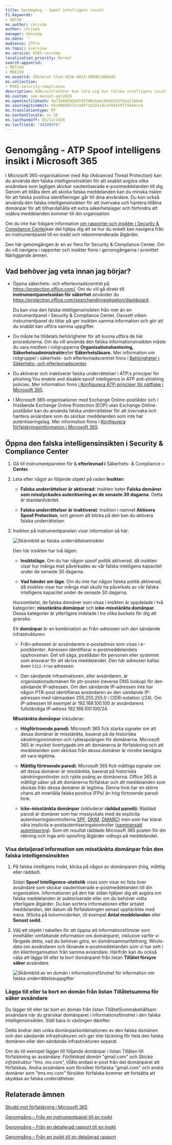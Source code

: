 ```yaml
---
title: Genomgång - Spoof intelligens insikt
f1.keywords:
- NOCSH
ms.author: chrisda
author: chrisda
manager: dansimp
ms.date: ''
audience: ITPro
ms.topic: overview
ms.service: O365-seccomp
localization_priority: Normal
search.appverid:
- MET150
- MOE150
ms.assetid: 59a3ecaf-15ed-483b-b824-d98961d88bdd
ms.collection:
- M365-security-compliance
description: Administratörer kan lära sig hur falska intelligens insikt fungerar, inklusive hur man snabbt avgöra vilka avsändare som lagligen skickar dig oautentiserade e-post.
ms.custom: seo-marvel-apr2020
ms.openlocfilehash: 4a71b885926d742f86a5a0c86443a5f5ba23b8a6
ms.sourcegitcommit: 93c0088d272cd45f1632a1dcaf04159f234abccd
ms.translationtype: MT
ms.contentlocale: sv-SE
ms.lasthandoff: 05/12/2020
ms.locfileid: "44208470"
---
```

# <a name="walkthrough---atp-spoof-intelligence-insight-in-microsoft-365"></a>Genomgång - ATP Spoof intelligens insikt i Microsoft 365

I Microsoft 365-organisationer med Atp (Advanced Threat Protection) kan du använda den falska intelligensinsikten för att snabbt avgöra vilka avsändare som lagligen skickar oautentiserade e-postmeddelanden till dig. Genom att tillåta dem att skicka falska meddelanden kan du minska risken för att falska positiva identifieringar går till dina användare. Du kan också använda den falska intelligensinsikten för att övervaka och hantera tillåtna domänpar för att tillhandahålla ett extra säkerhetslager och förhindra att osäkra meddelanden kommer till din organisation.

Om du inte har tidigare information [om rapporter och insikter i Security & Compliance Center](reports-and-insights-in-security-and-compliance.md)kan det hjälpa dig att se hur du enkelt kan navigera från en instrumentpanel till en insikt och rekommenderade åtgärder.

Den här genomgången är en av flera för Security & Compliance Center. Om du vill navigera i rapporter och insikter finns i genomgångarna i avsnittet Närliggande ämnen.

## <a name="what-do-you-need-to-know-before-you-begin"></a>Vad behöver jag veta innan jag börjar?

- Öppna säkerhets- och efterlevnadscentret på <https://protection.office.com/>. Om du vill gå direkt till **instrumentpanelssidan för säkerhet** använder du <https://protection.office.com/searchandinvestigation/dashboard> .

  Du kan visa den falska intelligensinsikten från mer än en instrumentpanel i Security & Compliance Center. Oavsett vilken instrumentpanel du tittar på ger insikten samma information och gör att du snabbt kan utföra samma uppgifter.

- Du måste ha tilldelats behörigheter för att kunna utföra de här procedurerna. Om du vill använda den falska informationsinsikten måste du vara medlem i rollgrupperna **Organisationshantering,** **Säkerhetsadministratör**eller **Säkerhetsläsare.** Mer information om rollgrupper i säkerhets- och efterlevnadscentret finns i [Behörigheter i Säkerhets- och efterlevnadscenter](permissions-in-the-security-and-compliance-center.md).

- Du aktiverar och inaktiverar falska underrättelser i ATP:s principer för phishing.You enable and disable spoof intelligence in ATP anti-phishing policies. Mer information finns [i Konfigurera ATP-principer för nätfiske i Microsoft 365](configure-atp-anti-phishing-policies.md).

- I Microsoft 365-organisationer med Exchange Online-postlådor och i fristående Exchange Online Protection (EOP) utan Exchange Online-postlådor kan du använda falska underrättelser för att övervaka och hantera avsändare som du skickar meddelanden som inte har autentiseringslag. Mer information finns i [Konfigurera förfalskningsinformation i Microsoft 365](learn-about-spoof-intelligence.md).

## <a name="open-the-spoof-intelligence-insight-in-the-security--compliance-center"></a>Öppna den falska intelligensinsikten i Security & Compliance Center

1. Gå till instrumentpanelen för & **efterlevnad i** Säkerhets- & Compliance \> **Center.**

2. Leta efter något av följande objekt på raden **Insikter:**

   - **Falska underrättelser är aktiverad:** Insikten heter **Falska domäner som misslyckades autentisering av de senaste 30 dagarna**. Detta är standardvärdet.

   - **Falska underrättelser är inaktiverat**: Insikten i namnet **Aktivera Spoof Protection**, och genom att klicka på den kan du aktivera falska underrättelser.

3. Insikten på instrumentpanelen visar information så här:

   ![Skärmbild av falska underrättelseinsikter](../../media/28aeabac-c1a1-4d16-9fbe-14996f742a9a.png)

   Den här insikten har två lägen:

   - **Insiktsläge**. Om du har någon spoof politik aktiverad, då insikten visar hur många mail påverkades av vår falska intelligens kapacitet under de senaste 30 dagarna.

   - **Vad händer om läge**. Om du inte har någon falska politik aktiverad, då insikten visar hur många mail *skulle* ha påverkats av vår falska intelligens kapacitet under de senaste 30 dagarna.

   Hursomhelst, de falska domäner som visas i insikten är uppdelade i två kategorier: **misstänkta domänpar** och **icke-misstänkta domänpar**. Dessa kategorier är ytterligare indelade i tre olika buckets för dig att granska.

   Ett **domänpar** är en kombination av Från-adressen och den sändande infrastrukturen:

   - Från-adressen är avsändarens e-postadress som visas i e-postklienter. Adressen identifierar e-postmeddelandets upphovsman. Det vill säga, postlådan för personen eller systemet som ansvarar för att skriva meddelandet. Den här adressen kallas även `5322.From` adressen.

   - Den sändande infrastrukturen, eller avsändaren, är organisationsdomänen för ptr-posten (reverse DNS lookup) för den sändande IP-adressen. Om den sändande IP-adressen inte har någon PTR-post identifieras avsändaren av den sändande IP-adressen med nätmasken 255.255.255.0 i CIDR-notation (/24). Om IP-adressen till exempel är 192.168.100.100 är avsändarens fullständiga IP-adress 192.168.100.100/24.

   **Misstänkta domänpar** inkluderar:

   - **Högförtroende parodi:** Microsoft 365 fick starka signaler om att dessa domäner är misstänkta, baserat på de historiska sändningsmönstren och ryktespoängen för domänerna. Microsoft 365 är mycket övertygade om att domänerna är förfalskning och att meddelanden som skickas från dessa domäner är mindre benägna att vara legitima.

   - **Måttlig förtroende parodi:** Microsoft 365 fick måttliga signaler om att dessa domäner är misstänkta, baserat på historiska sändningsmönster och rykte poäng av domänerna. Office 365 är måttligt säker på att domänerna förfalskar och att meddelanden som skickas från dessa domäner är legitima. Denna hink har en större chans att innehålla falska positiva (FPs) än hög förtroende parodi hink.

   - **Icke-misstänkta domänpar** (inkluderar **räddad parodi):** Räddad parodi är domäner som har misslyckats med de explicita autentiseringskontrollerna [SPF,](how-office-365-uses-spf-to-prevent-spoofing.md) [DKIM](use-dkim-to-validate-outbound-email.md), [DMARC](use-dmarc-to-validate-email.md)) men som har klarat våra implicita e-postautentiseringskontroller ([sammansatt autentisering](email-validation-and-authentication.md#composite-authentication)). Som ett resultat räddade Microsoft 365 posten för din räkning och inga anti-spoofing åtgärder vidtogs på meddelandet.

### <a name="view-detailed-information-about-suspicious-domain-pairs-from-the-spoof-intelligence-insight"></a>Visa detaljerad information om misstänkta domänpar från den falska intelligensinsikten

1. På falska intelligens insikt, klicka på någon av domänparen (hög, måttlig eller räddad).

   Sidan **Spoof Intelligence-statistik** visas som visar en lista över avsändare som skickar oautentiserade e-postmeddelanden till din organisation. Informationen på den här sidan hjälper dig att avgöra om falska meddelanden är auktoriserade eller om du behöver vidta ytterligare åtgärder. Du kan sortera informationen efter antalet meddelanden, det datum då förfalskningen senast upptäcktes med mera. (Klicka på kolumnrubriker, till exempel **Antal meddelanden** eller **Senast sedd.**

2. Välj ett objekt i tabellen för att öppna ett informationsfönster som innehåller omfattande information om domänparet, inklusive varför vi fångade detta, vad du behöver göra, en domänsammanfattning, WhoIs-data om avsändaren och liknande e-postmeddelanden som vi har sett i din klientorganisation från samma avsändare. Härifrån kan du också välja att lägga till eller ta bort domänparet från listan **Tillåtet försyre säker** avsändare.

   ![Skärmbild av en domän i informationsfönstret för information om falska underrättelseuppgifter](../../media/03ad3e6e-2010-4e8e-b92e-accc8bbebb79.png)

### <a name="add-or-remove-a-domain-from-the-allowedtospoof-safe-sender-list"></a>Lägga till eller ta bort en domän från listan Tillåtetsumma för säker avsändare

Du lägger till eller tar bort en domän från listan TillåtetSummabehållsam avsändare när du granskar domänparet i informationsfönstret i den falska intelligensinsikten. Ställ bara in växlingen därefter.

Detta ändrar den unika domänparkombinationen av den falska domänen och den sändande infrastrukturen och ger inte täckning för hela den falska domänen eller den sändande infrastrukturen separat.

Om du till exempel lägger till följande domänpar i listan Tillåten till förfalskning av avsändare: *Förfalskad domän* "gmail.com" och *Skicka infrastruktur* "tms *.mx.com",* tillåts endast e-post från det domänparet att förfalskas. Andra avsändare som försöker förfalska "gmail.com" och andra domäner som "tms.mx.com" försöker förfalska kommer att fortsätta att skyddas av falska underrättelser.

## <a name="related-topics"></a>Relaterade ämnen

[Skydd mot förfalskning i Microsoft 365](anti-spoofing-protection.md)

[Genomgång – Från en instrumentpanel till en insikt](from-a-dashboard-to-an-insight.md)

[Genomgång – Från en detaljerad rapport till en insikt](from-a-detailed-report-to-an-insight.md)

[Genomgång – Från en insikt till en detaljerad rapport](from-an-insight-to-a-detailed-report.md)